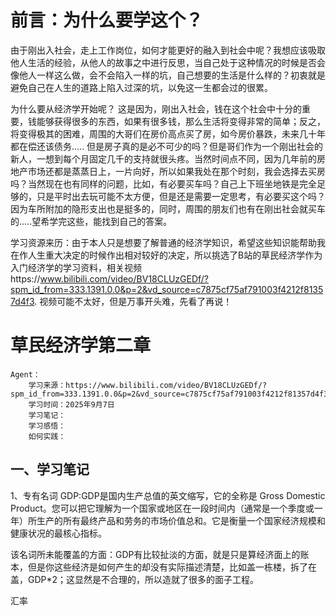 
# 前言：为什么要学这个？
由于刚出入社会，走上工作岗位，如何才能更好的融入到社会中呢？我想应该吸取他人生活的经验，从他人的故事之中进行反思，当自己处于这种情况的时候是否会像他人一样这么做，会不会陷入一样的坑，自己想要的生活是什么样的？初衷就是避免自己在人生的道路上陷入过深的坑，以免这一生都会过的很累。

为什么要从经济学开始呢？
这是因为，刚出入社会，钱在这个社会中十分的重要，钱能够获得很多的东西，如果有很多钱，那么生活将变得非常的简单；反之，将变得极其的困难，周围的大哥们在房价高点买了房，如今房价暴跌，未来几十年都在偿还该债务..... 但是房子真的是必不可少的吗？但是哥们作为一个刚出社会的新人，一想到每个月固定几千的支持就很头疼。当然时间点不同，因为几年前的房地产市场还都是蒸蒸日上，一片向好，所以如果我处在那个时刻，我会选择去买房吗？当然现在也有同样的问题，比如，有必要买车吗？自己上下班坐地铁是完全足够的，只是平时出去玩可能不太方便，但是还是需要一定思考，有必要买这个吗？因为车所附加的隐形支出也是挺多的，同时，周围的朋友们也有在刚出社会就买车的.....望希学完这些，能找到自己的答案。

学习资源来历：由于本人只是想要了解普通的经济学知识，希望这些知识能帮助我在作人生重大决定的时候作出相对较好的决定，所以挑选了B站的草民经济学作为入门经济学的学习资料，相关视频https://www.bilibili.com/video/BV18CLUzGEDf/?spm_id_from=333.1391.0.0&p=2&vd_source=c7875cf75af791003f4212f81357d4f3. 视频可能不太好，但是万事开头难，先看了再说！

# 草民经济学第二章
~~~~~~~~~~~~~~~~~~~~~~~~~~~~~~~~~~~~~~~~~~~~~~~~~~~~~~~~~~~~~~~~~~~~~~~~~~~~~~~~~~~~~~~~~~~~~~~~~~~~~~~~~~~~~~~~~~~~~~~~~~~~~~~
Agent：
    学习来源：https://www.bilibili.com/video/BV18CLUzGEDf/?spm_id_from=333.1391.0.0&p=2&vd_source=c7875cf75af791003f4212f81357d4f3
    学习时间：2025年9月7日
    学习笔记：
    学习感悟：
    如何实践：
~~~~~~~~~~~~~~~~~~~~~~~~~~~~~~~~~~~~~~~~~~~~~~~~~~~~~~~~~~~~~~~~~~~~~~~~~~~~~~~~~~~~~~~~~~~~~~~~~~~~~~~~~~~~~~~~~~~~~~~~~~~~~~~~
## 一、学习笔记
1、专有名词
GDP:GDP是国内生产总值的英文缩写，它的全称是 Gross Domestic Product。您可以把它理解为一个国家或地区在一段时间内（通常是一个季度或一年）所生产的所有最终产品和劳务的市场价值总和。它是衡量一个国家经济规模和健康状况的最核心指标。

该名词所未能覆盖的方面：GDP有比较扯淡的方面，就是只是算经济面上的账本，但是你这些经济是如何产生的却没有实际描述清楚，比如盖一栋楼，拆了在盖，GDP*2；这显然是不合理的，所以造就了很多的面子工程。

汇率

